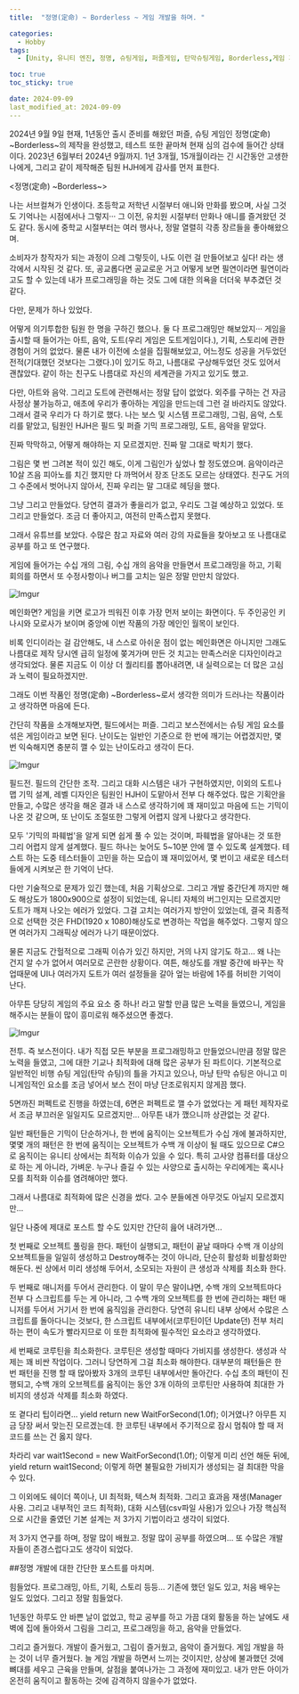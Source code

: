 ```yaml
---
title:  "정명(定命) ~ Borderless ~ 게임 개발을 하며. " 

categories:
  - Hobby
tags:
  - [Unity, 유니티 엔진, 정명, 슈팅게임, 퍼즐게임, 탄막슈팅게임, Borderless,게임 개발 ,인디 게임,스팀 , Plastic SCM, 형상관리, 인디 음악, 그림, 스토리, C#, teimei]

toc: true
toc_sticky: true

date: 2024-09-09
last_modified_at: 2024-09-09
---
```


2024년 9월 9일 현재, 1년동안 출시 준비를 해왔던 퍼즐, 슈팅 게임인 정명(定命) ~Borderless~의 제작을 완성했고, 테스트 또한 끝마쳐 현재 심의 검수에 들어간 상태이다. 
2023년 6월부터 2024년 9월까지. 1년 3개월, 15개월이라는 긴 시간동안 고생한 나에게, 그리고 같이 제작해준 팀원 HJH에게 감사를 먼저 표한다.


<정명(定命) ~Borderless~>

나는 서브컬쳐가 인생이다. 초등학교 저학년 시절부터 애니와 만화를 봤으며, 사실 그것도 기억나는 시점에서나 그렇지··· 그 이전, 유치원 시절부터 만화나 애니를 즐겨왔던 것도 같다.
동시에 중학교 시절부터는 여러 행사나, 정말 열렬히 각종 장르들을 좋아해왔으며. 

소비자가 창작자가 되는 과정이 으레 그렇듯이, 나도 이런 걸 만들어보고 싶다! 라는 생각에서 시작된 것 같다.
또, 공교롭다면 공교로운 거고 어떻게 보면 필연이라면 필연이라고도 할 수 있는데 내가 프로그래밍을 하는 것도 그에 대한 의욕을 더더욱 부추겼던 것 같다. 

다만, 문제가 하나 있었다. 

어떻게 의기투합한 팀원 한 명을 구하긴 했으나. 둘 다 프로그래밍만 해보았지··· 게임을 출시할 때 들어가는 아트, 음악, 도트(우리 게임은 도트게임이다.), 기획, 스토리에 관한 경험이 거의 없었다.
물론 내가 이전에 소설을 집필해보았고, 어느정도 성공을 거두었던 전적(기대했던 것보다는 그랬다.)이 있기도 하고, 나름대로 구상해두었던 것도 있어서 괜찮았다. 같이 하는 친구도 나름대로 자신의 세계관을 가지고 있기도 했고.

다만, 아트와 음악. 그리고 도트에 관련해서는 정말 답이 없었다. 외주를 구하는 건 자금사정상 불가능하고, 애초에 우리가 좋아하는 게임을 만드는데 그런 걸 바라지도 않았다.
그래서 결국 우리가 다 하기로 했다. 나는 보스 및 시스템 프로그래밍, 그림, 음악, 스토리를 맡았고, 팀원인 HJH은 필드 및 퍼즐 기믹 프로그래밍, 도트, 음악을 맡았다. 

진짜 막막하고, 어떻게 해야하는 지 모르겠지만. 진짜 말 그대로 박치기 했다. 

그림은 몇 번 그려본 적이 있긴 해도, 이게 그림인가 싶었나 할 정도였으며. 음악이라곤 10살 즈음 피아노를 치긴 했지만 다 까먹어서 장조 단조도 모르는 상태였다.
친구도 거의 그 수준에서 벗어나지 않아서, 진짜 우리는 말 그대로 헤딩을 했다. 

그냥 그리고 만들었다. 당연히 결과가 좋을리가 없고, 우리도 그걸 예상하고 있었다.
또 그리고 만들었다. 조금 더 좋아지고, 여전히 만족스럽지 못했다.

그래서 유튜브를 보았다. 수많은 참고 자료와 여러 강의 자료들을 찾아보고 또 나름대로 공부를 하고 또 연구했다.

게임에 들어가는 수십 개의 그림, 수십 개의 음악을 만들면서 프로그래밍을 하고, 기획 회의를 하면서 또 수정사항이나 버그를 고치는 일은 정말 만만치 않았다. 


![Imgur](https://imgur.com/a/4rS8MhG)

메인화면? 게임을 키면 로고가 띄워진 이후 가장 먼저 보이는 화면이다. 두 주인공인 키나시와 모로사가 보이며 중앙에 이번 작품의 가장 메인인 월목이 보인다.

비록 인디이라는 걸 감안해도, 내 스스로 아쉬운 점이 없는 메인화면은 아니지만 그래도 나름대로 제작 당시엔 급히 일정에 쫒겨가며 만든 것 치고는 만족스러운 디자인이라고 생각되었다.
물론 지금도 이 이상 더 퀄리티를 뽑아내려면, 내 실력으로는 더 많은 고심과 노력이 필요하겠지만.

그래도 이번 작품인 정명(定命) ~Borderless~로서 생각한 의미가 드러나는 작품이라고 생각하면 마음에 든다. 

간단히 작품을 소개해보자면, 필드에서는 퍼즐. 그리고 보스전에서는 슈팅 게임 요소를 섞은 게임이라고 보면 된다. 난이도는 일반인 기준으로 한 번에 깨기는 어렵겠지만, 몇 번 익숙해지면 충분히 깰 수 있는 난이도라고 생각이 든다. 






![Imgur](https://imgur.com/V1n3321)

필드전. 필드의 간단한 조작. 그리고 대화 시스템은 내가 구현하였지만, 이외의 도트나 맵 기믹 설계, 레벨 디자인은 팀원인 HJH이 도맡아서 전부 다 해주었다. 
많은 기획안을 만들고, 수많은 생각을 해온 결과 내 스스로 생각하기에 꽤 재미있고 마음에 드는 기믹이 나온 것 같으며, 또 난이도 조절또한 그렇게 어렵지 않게 나왔다고 생각한다.

모두 '기믹의 파훼법'을 알게 되면 쉽게 풀 수 있는 것이며, 파훼법을 알아내는 것 또한 그리 어렵지 않게 설계했다. 필드 하나는 늦어도 5~10분 안에 깰 수 있도록 설계했다.
테스트 하는 도중 테스터들이 고민을 하는 모습이 꽤 재미있어서, 몇 번이고 새로운 테스터들에게 시켜보곤 한 기억이 난다.

다만 기술적으로 문제가 있긴 했는데, 처음 기획상으로. 그리고 개발 중간단계 까지만 해도 해상도가 1800x900으로 설정이 되었는데, 유니티 자체의 버그인지는 모르겠지만 도트가 깨져 나오는 에러가 있었다.
그걸 고치는 여러가지 방안이 있었는데, 결국 최종적으로 선택한 것은 FHD(1920 x 1080)해상도로 변경하는 작업을 해주었다. 그렇지 않으면 여러가지 그래픽상 에러가 나기 때문이었다. 

물론 지금도 간헐적으로 그래픽 이슈가 있긴 하지만, 거의 나지 않기도 하고... 왜 나는 건지 알 수가 없어서 여러모로 곤란한 상황이다.
여튼, 해상도를 개발 중간에 바꾸는 작업때문에 UI나 여러가지 도트가 여러 설정들을 갈아 엎는 바람에 1주를 허비한 기억이 난다. 

아무튼 당당히 게임의 주요 요소 중 하나! 라고 말할 만큼 많은 노력을 들였으니, 게임을 해주시는 분들이 많이 흥미로워 해주셨으면 좋겠다. 


![Imgur](https://imgur.com/HLb4uc3)

전투. 즉 보스전이다. 내가 직접 모든 부분을 프로그래밍하고 만들었으니만큼 정말 많은 노력을 들였고, 그에 대한 기교나 최적화에 대해 많은 공부가 된 파트이다.
기본적으로 일반적인 비행 슈팅 게임(탄막 슈팅)의 틀을 가지고 있으나, 마냥 탄막 슈팅은 아니고 미니게임적인 요소를 조금 넣어서 보스 전이 마냥 단조로워지지 않게끔 했다.

5면까진 퍼펙트로 진행을 하였는데, 6면은 퍼펙트로 깰 수가 없었다는 게 패턴 제작자로서 조금 부끄러운 일일지도 모르겠지만... 아무튼 내가 깼으니까 상관없는 것 같다.

일반 패턴들은 기믹이 단순하거나, 한 번에 움직이는 오브젝트가 수십 개에 불과하지만, 몇몇 개의 패턴은 한 번에 움직이는 오브젝트가 수백 개 이상이 될 때도 있으므로 C#으로 움직이는 유니티 상에서는 최적화 이슈가 있을 수 있다. 특히 고사양 컴퓨터를 대상으로 하는 게 아니라, 가벼운. 누구나 즐길 수 있는 사양으로 출시하는 우리에게는 혹시나 모를 최적화 이슈를 염려해야만 했다.

그래서 나름대로 최적화에 많은 신경을 썼다. 고수 분들에겐 아무것도 아닐지 모르겠지만...


일단 나중에 제대로 포스트 할 수도 있지만 간단히 읊어 내려가면...

첫 번째로 오브젝트 풀링을 한다. 패턴이 실행되고, 패턴이 끝날 때마다 수백 개 이상의 오브젝트들을 일일히 생성하고 Destroy해주는 것이 아니라, 단순히 활성화 비활성화만 해둔다.
씬 상에서 미리 생성해 두어서, 소모되는 자원이 큰 생성과 삭제를 최소화 한다. 

두 번째로 매니저를 두어서 관리한다. 이 말이 무슨 말이냐면, 수백 개의 오브젝트마다 전부 다 스크립트를 두는 게 아니라, 그 수백 개의 오브젝트를 한 번에 관리하는 패턴 매니저를 두어서 거기서 한 번에 움직임을 관리한다. 당연히 유니티 내부 상에서 수많은 스크립트를 돌아다니는 것보다, 한 스크립트 내부에서(코루틴이던 Update던) 전부 처리하는 편이 속도가 빨라지므로 이 또한 최적화에 필수적인 요소라고 생각하였다.

세 번째로 코루틴을 최소화한다. 코루틴은 생성할 때마다 가비지를 생성한다. 생성과 삭제는 꽤 비싼 작업이다. 그러니 당연하게 그걸 최소화 해야한다.
대부분의 패턴들은 한 번 패턴을 진행 할 때 많아봤자 3개의 코루틴 내부에서만 돌아간다. 수십 초의 패턴이 진행되고, 수백 개의 오브젝트를 움직이는 동안 3개 이하의 코루틴만 사용하여 최대한 가비지의 생성과 삭제를 최소화 하였다. 

또 곁다리 팁이라면... yield return new WaitForSecond(1.0f); 이거였나? 아무튼 지금 당장 써서 맞는진 모르겠는데. 한 코루틴 내부에서 주기적으로 잠시 멈춰야 할 때 저 코드를 쓰는 건 옳지 않다.

차라리 var wait1Second = new WaitForSecond(1.0f); 이렇게 미리 선언 해둔 뒤에, yield return wait1Second; 이렇게 하면 불필요한 가비지가 생성되는 걸 최대한 막을 수 있다.

그 이외에도 쉐이더 쪽이나, UI 최적화, 텍스쳐 최적화. 그리고 효과음 재생(Manager 사용. 그리고 내부적인 코드 최적화), 대화 시스템(csv파일 사용)가 있으나 가장 핵심적으로 시간을 줄였던 기본 설계는 저 3가지 기법이라고 생각이 되었다.

저 3가지 연구를 하며, 정말 많이 배웠고. 정말 많이 공부를 하였으며... 또 수많은 개발자들이 존경스럽다고도 생각이 되었다. 

##정명 개발에 대한 간단한 포스트를 마치며. 


힘들었다. 프로그래밍, 아트, 기획, 스토리 등등... 기존에 했던 일도 있고, 처음 배우는 일도 있었다. 그리고 정말 힘들었다. 

1년동안 하루도 안 바쁜 날이 없었고, 학교 공부를 하고 가끔 대외 활동을 하는 날에도 새벽에 집에 돌아와서 그림을 그리고, 프로그래밍을 하고, 음악을 만들었다.


그리고 즐거웠다. 개발이 즐거웠고, 그림이 즐거웠고, 음악이 즐거웠다. 게임 개발을 하는 것이 너무 즐거웠다.
늘 게임 개발을 하면서 느끼는 것이지만, 상상에 불과했던 것에 뼈대를 세우고 근육을 만들며, 살점을 붙여나가는 그 과정에 재미있고. 내가 만든 아이가 온전히 움직이고 활동하는 것에 감격하지 않을수가 없었다.

